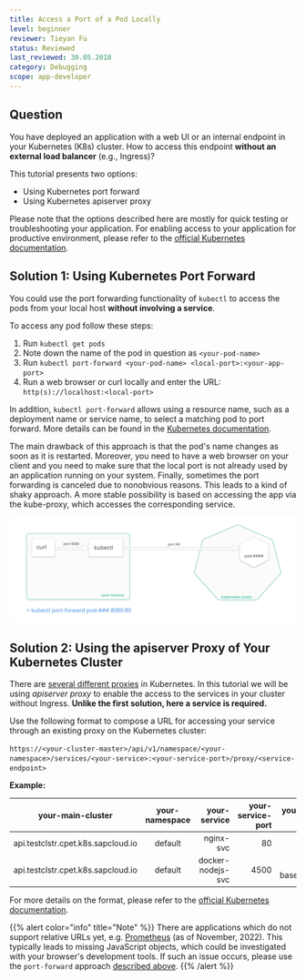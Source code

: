 ```yaml
---
title: Access a Port of a Pod Locally
level: beginner
reviewer: Tieyan Fu
status: Reviewed
last_reviewed: 30.05.2018
category: Debugging
scope: app-developer
---
```


## Question

You have deployed an application with a web UI or an internal endpoint in your Kubernetes (K8s) cluster. How to access this endpoint **without an external load balancer** (e.g., Ingress)?

This tutorial presents two options:

- Using Kubernetes port forward
- Using Kubernetes apiserver proxy

Please note that the options described here are mostly for quick testing or troubleshooting your application. For enabling access to your application for productive environment, please refer to the [official Kubernetes documentation](https://kubernetes.io/docs/concepts/services-networking/service/).

## Solution 1: Using Kubernetes Port Forward

You could use the port forwarding functionality of `kubectl` to access the pods from your local host **without involving a service**.

To access any pod follow these steps:

1. Run `kubectl get pods`
2. Note down the name of the pod in question as `<your-pod-name>`
3. Run `kubectl port-forward <your-pod-name> <local-port>:<your-app-port>`
4. Run a web browser or curl locally and enter the URL: `http(s)://localhost:<local-port>`

In addition, `kubectl port-forward` allows using a resource name, such as a deployment name or service name, to select a matching pod to port forward.
More details can be found in the [Kubernetes documentation](https://kubernetes.io/docs/tasks/access-application-cluster/port-forward-access-application-cluster/).

The main drawback of this approach is that the pod's name changes as soon as it is restarted. Moreover, you need to have a web browser on your client and you need to make sure that the local port is not already used by an application running on your system. Finally, sometimes the port forwarding is canceled due to nonobvious reasons. This leads to a kind of shaky approach. A more stable possibility is based on accessing the app via the kube-proxy, which accesses the corresponding service.

![port-forward](./images/howto-port-forward.svg)

## Solution 2: Using the apiserver Proxy of Your Kubernetes Cluster

There are [several different proxies](https://kubernetes.io/docs/concepts/cluster-administration/proxies/) in Kubernetes. In this tutorial we will be using *apiserver proxy* to enable the access to the services in your cluster without Ingress. **Unlike the first solution, here a service is required.**

Use the following format to compose a URL for accessing your service through an existing proxy on the Kubernetes cluster:

`https://<your-cluster-master>/api/v1/namespace/<your-namespace>/services/<your-service>:<your-service-port>/proxy/<service-endpoint>`

**Example:**

| your-main-cluster  | your-namespace | your-service  | your-service-port  | your-service-endpoint  | url to access service  |
| ------------------|:--------------------: | -----------:| ----------------:| ----------------:| ----------------:|
| api.testclstr.cpet.k8s.sapcloud.io     | default | nginx-svc     |  80                |   /           | `http://api.testclstr.cpet.k8s.sapcloud.io/api/v1/namespaces/default/services/nginx-svc:80/proxy/` |
| api.testclstr.cpet.k8s.sapcloud.io     | default | docker-nodejs-svc |  4500          |   /cpu?baseNumber=4 | `https://api.testclstr.cpet.k8s.sapcloud.io/api/v1/namespaces/default/services/docker-nodejs-svc:4500/proxy/cpu?baseNumber=4` |

For more details on the format, please refer to the [official Kubernetes documentation](https://kubernetes.io/docs/tasks/access-application-cluster/access-cluster/#discovering-builtin-services).

{{% alert color="info"  title="Note" %}}
There are applications which do not support relative URLs yet, e.g. [Prometheus](https://github.com/prometheus/prometheus/issues/1583) (as of November, 2022).
This typically leads to missing JavaScript objects, which could be investigated with your browser's development tools. If such an issue occurs, please use the `port-forward` approach [described above](#solution-1-using-kubernetes-port-forward).
{{% /alert %}}

